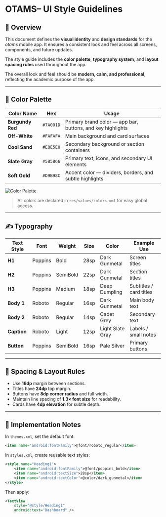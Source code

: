 # OTAMS– UI Style Guidelines

## 🧭 Overview
This document defines the **visual identity** and **design standards** for the *otams* mobile app.
It ensures a consistent look and feel across all screens, components, and future updates.

The style guide includes the **color palette**, **typography system**, and **layout spacing rules** used throughout the app.

The overall look and feel should be **modern, calm, and professional**, reflecting the academic purpose of the app.

---

## 🌈 Color Palette

| Color Name | Hex | Usage |
|-------------|------|--------|
| **Burgundy Red** | `#7A001D` | Primary brand color — app bar, buttons, and key highlights |
| **Off-White** | `#FAFAFA` | Main background and card surfaces |
| **Cool Sand** | `#E8E5E0` | Secondary background or section containers |
| **Slate Gray** | `#5B5B66` | Primary text, icons, and secondary UI elements |
| **Soft Gold** | `#D9B98C` | Accent color — dividers, borders, and subtle highlights |

![Color Palette](//assets/ui/color_palette.png)

> All colors are declared in `res/values/colors.xml` for easy global access.

---

## ✍️ Typography

| Text Style | Font | Weight | Size | Color | Example Use |
|-------------|------|--------|------|--------|--------------|
| **H1** | Poppins | Bold | 28sp | Dark Gunmetal | Screen titles |
| **H2** | Poppins | SemiBold | 22sp | Dark Gunmetal | Section titles |
| **H3** | Poppins | Medium | 18sp | Deep Dumpling | Subtitles / card titles |
| **Body 1** | Roboto | Regular | 16sp | Dark Gunmetal | Main body text |
| **Body 2** | Roboto | Regular | 14sp | Cadet Grey | Secondary text |
| **Caption** | Roboto | Light | 12sp | Light Slate Gray | Labels / small notes |
| **Button** | Poppins | SemiBold | 16sp | Pale Silver | Primary buttons |

---

## 📏 Spacing & Layout Rules
- Use **16dp** margin between sections.
- Titles have **24dp** top margin.
- Buttons have **8dp corner radius** and full width.
- Maintain line spacing of **1.3× font size** for readability.
- Cards have **4dp elevation** for subtle depth.

---

## 🧩 Implementation Notes
In `themes.xml`, set the default font:
```xml
<item name="android:fontFamily">@font/roboto_regular</item>
```

In `styles.xml`, create reusable text styles:
```xml
<style name="Heading1">
    <item name="android:fontFamily">@font/poppins_bold</item>
    <item name="android:textSize">28sp</item>
    <item name="android:textColor">@color/dark_gunmetal</item>
</style>
```

Then apply:
```xml
<TextView
    style="@style/Heading1"
    android:text="Dashboard" />
```
